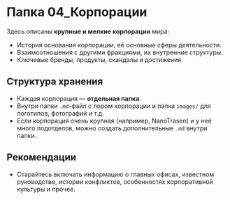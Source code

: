 # Папка 04_Корпорации

Здесь описаны **крупные и мелкие корпорации** мира:
- История основания корпорации, её основные сферы деятельности.
- Взаимоотношения с другими фракциями, их внутренние структуры.
- Ключевые бренды, продукты, скандалы и достижения.

## Структура хранения

- Каждая корпорация — **отдельная папка**.
- Внутри папки `.md`-файл с лором корпорации и папка `images/` для логотипов, фотографий и т.д.
- Если корпорация очень крупная (например, NanoTrasen) и у неё много подотделов, можно создать дополнительные `.md` внутри папки.

## Рекомендации
- Старайтесь включать информацию о главных офисах, известном руководстве, истории конфликтов, особенностях корпоративной культуры и прочее.
